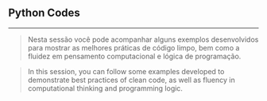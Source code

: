 ## Python Codes

---
> Nesta sessão você pode acompanhar alguns exemplos desenvolvidos para mostrar as melhores práticas de código limpo, bem como a fluidez em pensamento computacional e lógica de programação.

> In this session, you can follow some examples developed to demonstrate best practices of clean code, as well as fluency in computational thinking and programming logic.